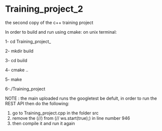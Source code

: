 # Training_project_2
the second copy of the c++ training project 

In order to build and run using cmake:
on unix terminal:

1- cd Training_project_

2- mkdir build

3- cd build

4- cmake ..

5- make

6-./Training_project

NOTE : the main uploaded runs the googletest be defult, in order to run the REST API then do the following:
1. go to Training_project.cpp in the folder src
2. remove the (//) from (// ws.start(true);) in line number 946
3. then compile it and run it again 
